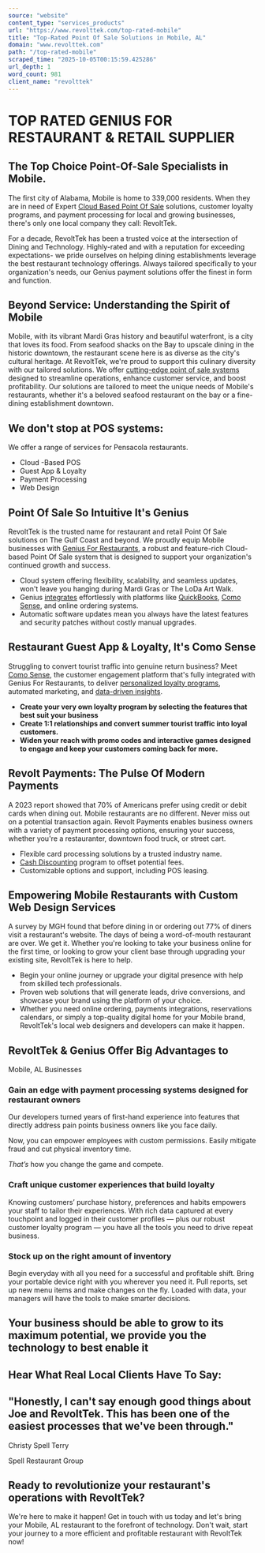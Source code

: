 ```yaml
---
source: "website"
content_type: "services_products"
url: "https://www.revolttek.com/top-rated-mobile"
title: "Top-Rated Point Of Sale Solutions in Mobile, AL"
domain: "www.revolttek.com"
path: "/top-rated-mobile"
scraped_time: "2025-10-05T00:15:59.425286"
url_depth: 1
word_count: 981
client_name: "revolttek"
---
```


# TOP RATED GENIUS FOR RESTAURANT & RETAIL SUPPLIER

## The Top Choice Point-Of-Sale Specialists in Mobile.

The first city of Alabama, Mobile is home to 339,000 residents. When they are in need of Expert [Cloud Based Point Of Sale](https://www.revolttek.com/blogs/post/cloud-based-pos-genius "Cloud Based Point Of Sale") solutions, customer loyalty programs, and payment processing for local and growing businesses, there's only one local company they call: RevoltTek.

For a decade, RevoltTek has been a trusted voice at the intersection of Dining and Technology. Highly-rated and with a reputation for exceeding expectations- we pride ourselves on helping dining establishments leverage the best restaurant technology offerings. Always tailored specifically to your organization's needs, our Genius payment solutions offer the finest in form and function.

## Beyond Service: Understanding the Spirit of Mobile

Mobile, with its vibrant Mardi Gras history and beautiful waterfront, is a city that loves its food. From seafood shacks on the Bay to upscale dining in the historic downtown, the restaurant scene here is as diverse as the city's cultural heritage. At RevoltTek, we're proud to support this culinary diversity with our tailored solutions. We offer [cutting-edge point of sale systems](/genius-for-restaurants "cutting-edge point of sale systems") designed to streamline operations, enhance customer service, and boost profitability. Our solutions are tailored to meet the unique needs of Mobile's restaurants, whether it's a beloved seafood restaurant on the bay or a fine-dining establishment downtown.

## We don't stop at POS systems:  
We offer a range of services for Pensacola restaurants.

- Cloud -Based POS
- Guest App & Loyalty
- Payment Processing
- Web Design

## Point Of Sale So Intuitive It's Genius  

RevoltTek is the trusted name for restaurant and retail Point Of Sale solutions on The Gulf Coast and beyond. We proudly equip Mobile businesses with [Genius For Restaurants](/genius-for-restaurants "Genius For Restaurants"), a robust and feature-rich Cloud-based Point Of Sale system that is designed to support your organization's continued growth and success.

* Cloud system offering flexibility, scalability, and seamless updates, won't leave you hanging during Mardi Gras or The LoDa Art Walk.
* Genius [integrates](/integrations "integrates") effortlessly with platforms like [QuickBooks](https://quickbooks.intuit.com/), [Como Sense](https://www.comosense.com/), and online ordering systems.
* Automatic software updates mean you always have the latest features and security patches without costly manual upgrades.

## Restaurant Guest App & Loyalty, It's Como Sense  

Struggling to convert tourist traffic into genuine return business? Meet [Como Sense](https://www.comosense.com/ "Como Sense"), the customer engagement platform that's fully integrated with Genius For Restaurants, to deliver [personalized loyalty programs](https://www.revolttek.com/blogs/post/loyalty-program-genius), automated marketing, and [data-driven insights](https://www.revolttek.com/blogs/post/loyalty-program-genius).

* **Create your very own loyalty program by selecting the features that best suit your business**
* **Create 1:1 relationships and convert summer tourist traffic into loyal customers.**
* **Widen your reach with promo codes​ and interactive games designed to engage and keep your customers coming back for more.**

## Revolt Payments: The Pulse Of Modern Payments  

A 2023 report showed that 70% of Americans prefer using credit or debit cards when dining out. Mobile restaurants are no different. Never miss out on a potential transaction again. Revolt Payments enables business owners with a variety of payment processing options, ensuring your success, whether you're a restauranter, downtown food truck, or street cart.

* Flexible card processing solutions by a trusted industry name.
* [Cash Discounting](https://www.revolttek.com/blogs/post/Why-Your-Restaurant-Should-Use-a-Cash-Discount-Program-to-Eliminate-Card-Processing-Fees "Cash Discounting") program to offset potential fees.
* Customizable options and support, including POS leasing.

## Empowering Mobile Restaurants with Custom Web Design Services  

A survey by MGH found that before dining in or ordering out 77% of diners visit a restaurant's website. The days of being a word-of-mouth restaurant are over. We get it. Whether you're looking to take your business online for the first time, or looking to grow your client base through upgrading your existing site, RevoltTek is here to help.

* Begin your online journey or upgrade your digital presence with help from skilled tech professionals.
* Proven web solutions that will generate leads, drive conversions, and showcase your brand using the platform of your choice.
* Whether you need online ordering, payments integrations, reservations calendars, or simply a top-quality digital home for your Mobile brand, RevoltTek's local web designers and developers can make it happen.

## RevoltTek & Genius Offer Big Advantages to  
Mobile, AL Businesses

### Gain an edge with payment processing systems designed for restaurant owners

Our developers turned years of first-hand experience into features that directly address pain points business owners like you face daily.

Now, you can empower employees with custom permissions. Easily mitigate fraud and cut physical inventory time.

_That’s_ how you change the game and compete.

### Craft unique customer experiences that build loyalty

Knowing customers’ purchase history, preferences and habits empowers your staff to tailor their experiences. With rich data captured at every touchpoint and logged in their customer profiles — plus our robust customer loyalty program — you have all the tools you need to drive repeat business.

### Stock up on the right amount of inventory

Begin everyday with all you need for a successful and profitable shift. Bring your portable device right with you wherever you need it. Pull reports, set up new menu items and make changes on the fly. Loaded with data, your managers will have the tools to make smarter decisions.

## Your business should be able to grow to its maximum potential, we provide you the technology to best enable it

## Hear What Real Local Clients Have To Say:

## "Honestly, I can't say enough good things about Joe and RevoltTek. This has been one of the easiest processes that we've been through."

Christy Spell Terry

Spell Restaurant Group

## Ready to revolutionize your restaurant's operations with RevoltTek?

We're here to make it happen! Get in touch with us today and let's bring your Mobile, AL restaurant to the forefront of technology. Don't wait, start your journey to a more efficient and profitable restaurant with RevoltTek now!